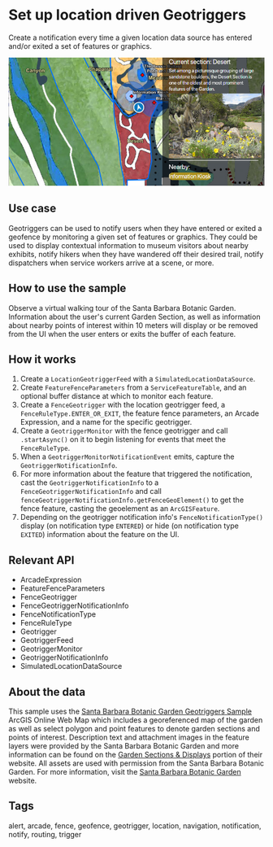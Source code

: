 # Set up location driven Geotriggers

Create a notification every time a given location data source has entered and/or exited a set of features or graphics.

![Geotriggers](SetUpLocationDrivenGeotriggers.png)

## Use case

Geotriggers can be used to notify users when they have entered or exited a geofence by monitoring a given set of features or graphics. They could be used to display contextual information to museum visitors about nearby exhibits, notify hikers when they have wandered off their desired trail, notify dispatchers when service workers arrive at a scene, or more.

## How to use the sample

Observe a virtual walking tour of the Santa Barbara Botanic Garden. Information about the user's current Garden Section, as well as information about nearby points of interest within 10 meters will display or be removed from the UI when the user enters or exits the buffer of each feature.

## How it works

1. Create a `LocationGeotriggerFeed` with a `SimulatedLocationDataSource`.
2. Create `FeatureFenceParameters` from a `ServiceFeatureTable`, and an optional buffer distance at which to monitor each feature.
3. Create a `FenceGeotrigger` with the location geotrigger feed, a `FenceRuleType.ENTER_OR_EXIT`, the feature fence parameters, an Arcade Expression, and a name for the specific geotrigger.
4. Create a `GeotriggerMonitor` with the fence geotrigger and call `.startAsync()` on it to begin listening for events that meet the `FenceRuleType`.
5. When a `GeotriggerMonitorNotificationEvent` emits, capture the `GeotriggerNotificationInfo`.
6. For more information about the feature that triggered the notification, cast the `GeotriggerNotificationInfo` to a `FenceGeotriggerNotificationInfo` and call `fenceGeotriggerNotificationInfo.getFenceGeoElement()` to get the fence feature, casting the geoelement as an `ArcGISFeature`.
7. Depending on the geotrigger notification info's `FenceNotificationType()` display (on notification type `ENTERED`) or hide (on notification type `EXITED`) information about the feature on the UI.

## Relevant API

* ArcadeExpression
* FeatureFenceParameters
* FenceGeotrigger
* FenceGeotriggerNotificationInfo
* FenceNotificationType
* FenceRuleType
* Geotrigger
* GeotriggerFeed
* GeotriggerMonitor
* GeotriggerNotificationInfo
* SimulatedLocationDataSource

## About the data

This sample uses the [Santa Barbara Botanic Garden Geotriggers Sample](https://arcgisruntime.maps.arcgis.com/home/item.html?id=6ab0e91dc39e478cae4f408e1a36a308) ArcGIS Online Web Map which includes a georeferenced map of the garden as well as select polygon and point features to denote garden sections and points of interest. Description text and attachment images in the feature layers were provided by the Santa Barbara Botanic Garden and more information can be found on the [Garden Sections & Displays](https://www.sbbg.org/explore-garden/garden-sections-displays) portion of their website. All assets are used with permission from the Santa Barbara Botanic Garden. For more information, visit the [Santa Barbara Botanic Garden](https://sbbg.org) website.

## Tags

alert, arcade, fence, geofence, geotrigger, location, navigation, notification, notify, routing, trigger
